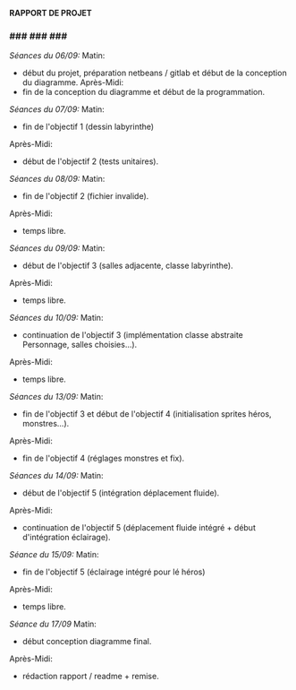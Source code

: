 **RAPPORT DE PROJET**

### ### ### ### ###

 _Séances du 06/09:_
Matin: 
- début du projet, préparation netbeans / gitlab et début de la conception du diagramme.
Après-Midi: 
- fin de la conception du diagramme et début de la programmation.

 _Séances du 07/09:_
Matin: 
- fin de l'objectif 1 (dessin labyrinthe)

Après-Midi: 
- début de l'objectif 2 (tests unitaires).

 _Séances du 08/09:_
Matin:
- fin de l'objectif 2 (fichier invalide).

Après-Midi: 
- temps libre.

 _Séances du 09/09:_
Matin: 
- début de l'objectif 3 (salles adjacente, classe labyrinthe).

Après-Midi: 
- temps libre.

 _Séances du 10/09:_
Matin: 
- continuation de l'objectif 3 (implémentation classe abstraite Personnage, salles choisies...).

Après-Midi: 
- temps libre.

 _Séances du 13/09:_
Matin: 
- fin de l'objectif 3 et début de l'objectif 4 (initialisation sprites héros, monstres...).

Après-Midi: 
- fin de l'objectif 4 (réglages monstres et fix).

 _Séances du 14/09:_
Matin: 
- début de l'objectif 5 (intégration déplacement fluide).

Après-Midi: 
- continuation de l'objectif 5 (déplacement fluide intégré + début d'intégration éclairage).

_Séance du 15/09:_
Matin:
- fin de l'objectif 5 (éclairage intégré pour lé héros)

Après-Midi:
- temps libre.

_Séance du 17/09_
Matin:
- début conception diagramme final.

Après-Midi:
- rédaction rapport / readme + remise.